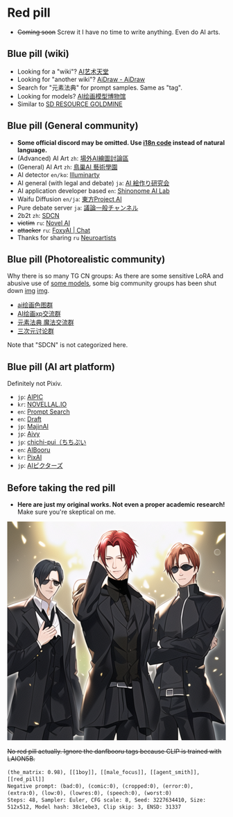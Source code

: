 # Red pill #

- ~~Coming soon~~ Screw it I have no time to write anything. Even do AI arts.

## Blue pill (wiki) ##

- Looking for a "wiki"? [AI艺术天堂](https://a2a.top/)
- Looking for "another wiki"? [AiDraw - AiDraw](https://stable-diffusion-book.vercel.app/en/)
- Search for "元素法典" for prompt samples. Same as "tag".
- Looking for models? [AI绘画模型博物馆](https://aimodel.subrecovery.top/)
- Similar to [SD RESOURCE GOLDMINE](https://rentry.org/sdgoldmine)

## Blue pill (General community) ##

- **Some official discord may be omitted. Use [i18n code](https://github.com/ladjs/i18n-locales) instead of natural language.**
- (Advanced) AI Art `zh`: [場外AI繪圖討論區](https://discord.gg/k57gkxWgev) 
- (General) AI Art `zh`: [鳥巢AI 藝術學園](https://discord.gg/gUSqkYE7)
- AI detector `en/ko`: [Illuminarty](https://discord.gg/YeTYaUe8)
- AI general (with legal and debate)  `ja`: [AI 絵作り研究会](https://discord.gg/ai-art)
- AI application developer based `en`: [Shinonome AI Lab](https://discord.gg/RcRKUMu5)
- Waifu Diffusion `en/ja`: [東方Project AI](https://discord.gg/touhouai)
- Pure debate server `ja`: [議論一般チャンネル](https://discord.gg/xpjUU2nK)
- 2b2t `zh`: [SDCN](https://t.me/StableDiffusion_CN)
- ~~victim~~ `ru`: [Novel AI](https://t.me/Novel_AI_Group)
- ~~attacker~~ `ru`: [FoxyAI | Chat](https://t.me/ai_regeneration_chat)
- Thanks for sharing `ru` [Neuroartists](https://t.me/neuroartists)

## Blue pill (Photorealistic community) ##

Why there is so many TG CN groups: As there are some sensitive LoRA and abusive use of [some models](https://huggingface.co/TASUKU2023/Chilloutmix), some big community groups has been shut down [img](img/Screenshot_2023-02-20-20-00-53-46_18fe6f119af5ae2c728d929083699df1.jpg) [img](Screenshot_2023-02-20-20-00-48-50_18fe6f119af5ae2c728d929083699df1.jpg).

- [ai绘画色图群](https://t.me/aisetu2333)
- [AI绘画xp交流群](https://t.me/AIpainting)
- [元素法典 魔法交流群](https://t.me/+6Qj1Zr714ZI4OTRl)
- [三次元讨论群](https://t.me/huatu3d)

Note that "SDCN" is not categorized here.

## Blue pill (AI art platform) ## 

Definitely not Pixiv.

- `jp`: [AIPIC](https://ai-arts-iota.vercel.app/zh)
- `kr`: [NOVELLAL.IO](https://novelai.io/)
- `en`: [Prompt Search](https://ptsearch.info/)
- `en`: [Draft](https://draft.art/)
- `jp`: [MajinAI](https://majinai.art/)
- `jp`: [Aivy](https://aivy.run/)
- `jp`: [chichi-pui（ちちぷい](https://www.chichi-pui.com/)
- `en`: [AIBooru](https://aibooru.online/)
- `kr`: [PixAI](https://pixai.art/)
- `jp`: [AIピクターズ](https://www.aipictors.com/)

## Before taking the red pill ##

- **Here are just my original works. Not even a proper academic research!** Make sure you're skeptical on me.

![img/agent_smith.png](img/agent_smith.png)

~~No red pill actually. Ignore the danfbooru tags because CLIP is trained with LAION5B.~~

```
(the_matrix: 0.98), [[1boy]], [[male_focus]], [[agent_smith]], [[red_pill]]
Negative prompt: (bad:0), (comic:0), (cropped:0), (error:0), (extra:0), (low:0), (lowres:0), (speech:0), (worst:0)
Steps: 48, Sampler: Euler, CFG scale: 8, Seed: 3227634410, Size: 512x512, Model hash: 38c1ebe3, Clip skip: 3, ENSD: 31337
```
